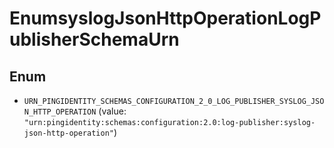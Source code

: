 

# EnumsyslogJsonHttpOperationLogPublisherSchemaUrn

## Enum


* `URN_PINGIDENTITY_SCHEMAS_CONFIGURATION_2_0_LOG_PUBLISHER_SYSLOG_JSON_HTTP_OPERATION` (value: `"urn:pingidentity:schemas:configuration:2.0:log-publisher:syslog-json-http-operation"`)



